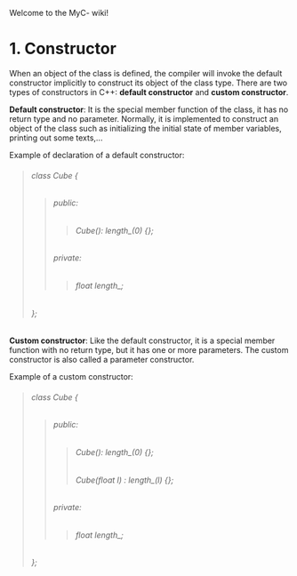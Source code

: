 Welcome to the MyC- wiki!
# 1. Constructor 
>
When an object of the class is defined, the compiler will invoke the default constructor implicitly to construct its object of the class type.
There are two types of constructors in C++: **default constructor** and **custom constructor**.
>
**Default constructor**: It is the special member function of the class, it has no return type and no parameter. Normally, it is implemented to construct an object of the class such as initializing the initial state of member variables, printing out some texts,...
> 
Example of declaration of a default constructor:

> ###### class Cube {
> > ###### public:
> > > ###### Cube(): length_(0) {};
> > ###### private:
> > > ###### float length_;
> ###### };
>
**Custom constructor**: Like the default constructor, it is a special member function with no return type, but it has one or more parameters.
The custom constructor is also called a parameter constructor.
>
Example of a custom constructor:
> ###### class Cube {
> > ###### public:
> > > ###### Cube(): length_(0) {};
> > > ###### Cube(float l) : length_(l) {};
> > ###### private:
> > > ###### float length_;
> ###### };
